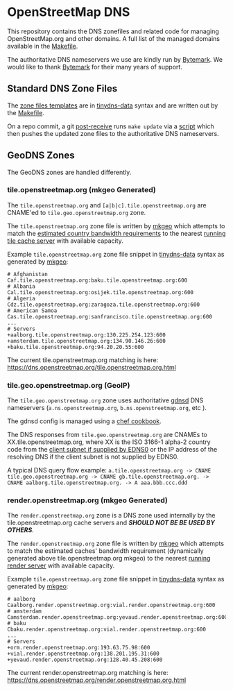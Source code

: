 OpenStreetMap DNS
======================================

This repository contains the DNS zonefiles and related code for managing OpenStreetMap.org and other domains. A full list of the managed domains available in the [Makefile](Makefile).

The authoritative DNS nameservers we use are kindly run by [Bytemark](https://docs.bytemark.co.uk/article/content-dns/). We would like to thank [Bytemark](https://www.bytemark.co.uk/) for their many years of support.

## Standard DNS Zone Files

The [zone files templates](src/) are in [tinydns-data](http://cr.yp.to/djbdns/tinydns-data.html) syntax and are written out by the [Makefile](Makefile).

On a repo commit, a git [post-receive](https://github.com/openstreetmap/chef/blob/master/cookbooks/dns/files/default/post-receive) runs `make update` via a [script](https://github.com/openstreetmap/chef/blob/master/cookbooks/dns/templates/default/dns-update.erb`) which then pushes the updated zone files to the authoritative DNS nameservers.

## GeoDNS Zones

The GeoDNS zones are handled differently.

### tile.openstreetmap.org (mkgeo Generated)

The `tile.openstreetmap.org` and `[a|b|c].tile.openstreetmap.org` are CNAME'ed to `tile.geo.openstreetmap.org` zone.

The `tile.openstreetmap.org` zone file is written by [mkgeo](bin/mkgeo) which attempts to match the [estimated country bandwidth requirements](bandwidth/tile.openstreetmap.yml) to the nearest [running](https://uptime.openstreetmap.org/) [tile cache server](src/tile.openstreetmap) with available capacity.

Example `tile.openstreetmap.org` zone file snippet in [tinydns-data](http://cr.yp.to/djbdns/tinydns-data.html) syntax as generated by [mkgeo](bin/mkgeo):

```
# Afghanistan
Caf.tile.openstreetmap.org:baku.tile.openstreetmap.org:600
# Albania
Cal.tile.openstreetmap.org:osijek.tile.openstreetmap.org:600
# Algeria
Cdz.tile.openstreetmap.org:zaragoza.tile.openstreetmap.org:600
# American Samoa
Cas.tile.openstreetmap.org:sanfrancisco.tile.openstreetmap.org:600
...
# Servers
+aalborg.tile.openstreetmap.org:130.225.254.123:600
+amsterdam.tile.openstreetmap.org:134.90.146.26:600
+baku.tile.openstreetmap.org:94.20.20.55:600
```

The current tile.openstreetmap.org matching is here: https://dns.openstreetmap.org/tile.openstreetmap.org.html

### tile.geo.openstreetmap.org (GeoIP)

The `tile.geo.openstreetmap.org` zone uses authoritative [gdnsd](https://gdnsd.org/) DNS nameservers (`a.ns.openstreetmap.org`, `b.ns.openstreetmap.org`, etc ).

The gdnsd config is managed using a [chef cookbook](https://github.com/openstreetmap/chef/tree/master/cookbooks/geodns).

The DNS responses from `tile.geo.openstreetmap.org` are CNAMEs to XX.tile.openstreetmap.org, where XX is the ISO 3166-1 alpha-2 country code from the [client subnet if supplied by EDNS0](https://tools.ietf.org/html/rfc7871) or the IP address of the resolving DNS if the client subnet is not supplied by EDNS0.

A typical DNS query flow example: `a.tile.openstreetmap.org -> CNAME tile.geo.openstreetmap.org -> CNAME gb.tile.openstreetmap.org. -> CNAME aalborg.tile.openstreetmap.org. -> A aaa.bbb.ccc.ddd`

### render.openstreetmap.org (mkgeo Generated)

The `render.openstreetmap.org` zone is a DNS zone used internally by the tile.openstreetmap.org cache servers and ***SHOULD NOT BE BE USED BY OTHERS***.

The `render.openstreetmap.org` zone file is written by [mkgeo](bin/mkgeo) which attempts to match the estimated caches' bandwidth requirement (dynamically generated above tile.openstreetmap.org mkgeo) to the nearest [running](https://uptime.openstreetmap.org/) [render server](src/render.openstreetmap) with available capacity.

Example `tile.openstreetmap.org` zone file snippet in [tinydns-data](http://cr.yp.to/djbdns/tinydns-data.html) syntax as generated by [mkgeo](bin/mkgeo):

```
# aalborg
Caalborg.render.openstreetmap.org:vial.render.openstreetmap.org:600
# amsterdam
Camsterdam.render.openstreetmap.org:yevaud.render.openstreetmap.org:600
# baku
Cbaku.render.openstreetmap.org:vial.render.openstreetmap.org:600
...
# Servers
+orm.render.openstreetmap.org:193.63.75.98:600
+vial.render.openstreetmap.org:138.201.195.31:600
+yevaud.render.openstreetmap.org:128.40.45.208:600
```

The current render.openstreetmap.org matching is here: https://dns.openstreetmap.org/render.openstreetmap.org.html
